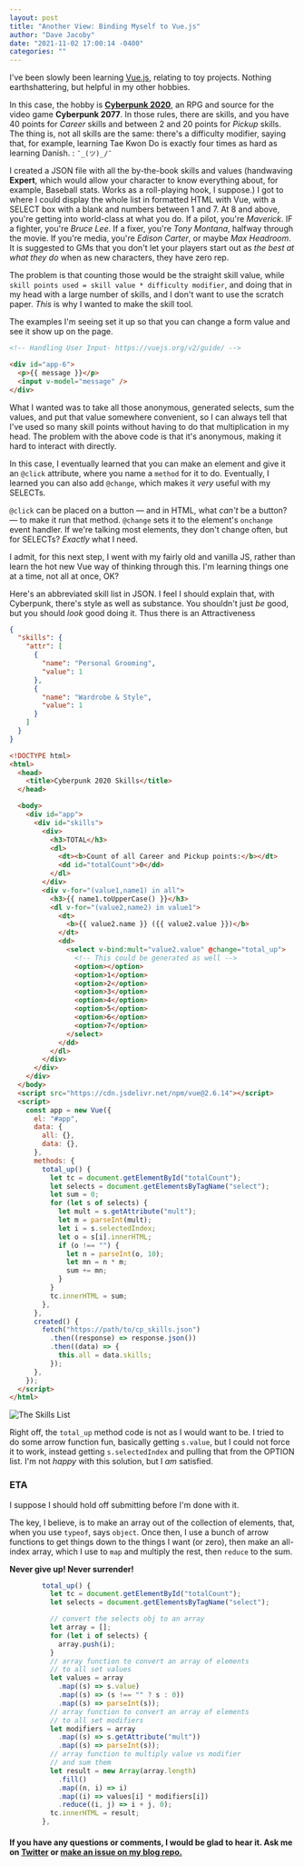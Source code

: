 ```yaml
---
layout: post
title: "Another View: Binding Myself to Vue.js"
author: "Dave Jacoby"
date: "2021-11-02 17:00:14 -0400"
categories: ""
---
```


I've been slowly been learning [Vue.js](https://vuejs.org/), relating to toy projects. Nothing earthshattering, but helpful in my other hobbies.

In this case, the hobby is **[Cyberpunk 2020](https://rtalsoriangames.com/cyberpunk/)**, an RPG and source for the video game **Cyberpunk 2077**. In those rules, there are skills, and you have 40 points for _Career_ skills and between 2 and 20 points for _Pickup_ skills. The thing is, not all skills are the same: there's a difficulty modifier, saying that, for example, learning Tae Kwon Do is exactly four times as hard as learning Danish. : `¯_(ツ)_/¯`

I created a JSON file with all the by-the-book skills and values (handwaving **Expert**, which would allow your character to know everything about, for example, Baseball stats. Works as a roll-playing hook, I suppose.) I got to where I could display the whole list in formatted HTML with Vue, with a SELECT box with a blank and numbers between 1 and 7. At 8 and above, you're getting into world-class at what you do. If a pilot, you're _Maverick_. IF a fighter, you're _Bruce Lee_. If a fixer, you're _Tony Montana_, halfway through the movie. If you're media, you're _Edison Carter_, or maybe _Max Headroom_. It is suggested to GMs that you don't let your players start out as _the best at what they do_ when as new characters, they have zero rep.

The problem is that counting those would be the straight skill value, while `skill points used = skill value * difficulty modifier`, and doing that in my head with a large number of skills, and I don't want to use the scratch paper. _This_ is why I wanted to make the skill tool.

The examples I'm seeing set it up so that you can change a form value and see it show up on the page.

```html
<!-- Handling User Input- https://vuejs.org/v2/guide/ -->

<div id="app-6">
  <p>{{ message }}</p>
  <input v-model="message" />
</div>
```

What I wanted was to take all those anonymous, generated selects, sum the values, and put that value somewhere convenient, so I can always tell that I've used so many skill points without having to do that multiplication in my head. The problem with the above code is that it's anonymous, making it hard to interact with directly.

In this case, I eventually learned that you can make an element and give it an `@click` attribute, where you name a `method` for it to do. Eventually, I learned you can also add `@change`, which makes it _very_ useful with my SELECTs.

`@click` can be placed on a button — and in HTML, what _can't_ be a button? — to make it run that method. `@change` sets it to the element's `onchange` event handler. If we're talking most elements, they don't change often, but for SELECTs? _Exactly_ what I need.

I admit, for this next step, I went with my fairly old and vanilla JS, rather than learn the hot new Vue way of thinking through this. I'm learning things one at a time, not all at once, OK?

Here's an abbreviated skill list in JSON. I feel I should explain that, with Cyberpunk, there's style as well as substance. You shouldn't just _be_ good, but you should _look_ good doing it. Thus there is an Attractiveness 

```json
{
  "skills": {
    "attr": [
      {
        "name": "Personal Grooming",
        "value": 1
      },
      {
        "name": "Wardrobe & Style",
        "value": 1
      }
    ]
  }
}
```

```html
<!DOCTYPE html>
<html>
  <head>
    <title>Cyberpunk 2020 Skills</title>
  </head>

  <body>
    <div id="app">
      <div id="skills">
        <div>
          <h3>TOTAL</h3>
          <dl>
            <dt><b>Count of all Career and Pickup points:</b></dt>
            <dd id="totalCount">0</dd>
          </dl>
        </div>
        <div v-for="(value1,name1) in all">
          <h3>{{ name1.toUpperCase() }}</h3>
          <dl v-for="(value2,name2) in value1">
            <dt>
              <b>{{ value2.name }} ({{ value2.value }})</b>
            </dt>
            <dd>
              <select v-bind:mult="value2.value" @change="total_up">
                <!-- This could be generated as well -->
                <option></option>
                <option>1</option>
                <option>2</option>
                <option>3</option>
                <option>4</option>
                <option>5</option>
                <option>6</option>
                <option>7</option>
              </select>
            </dd>
          </dl>
        </div>
      </div>
    </div>
  </body>
  <script src="https://cdn.jsdelivr.net/npm/vue@2.6.14"></script>
  <script>
    const app = new Vue({
      el: "#app",
      data: {
        all: {},
        data: {},
      },
      methods: {
        total_up() {
          let tc = document.getElementById("totalCount");
          let selects = document.getElementsByTagName("select");
          let sum = 0;
          for (let s of selects) {
            let mult = s.getAttribute("mult");
            let m = parseInt(mult);
            let i = s.selectedIndex;
            let o = s[i].innerHTML;
            if (o !== "") {
              let n = parseInt(o, 10);
              let mn = n * m;
              sum += mn;
            }
          }
          tc.innerHTML = sum;
        },
      },
      created() {
        fetch("https://path/to/cp_skills.json")
          .then((response) => response.json())
          .then((data) => {
            this.all = data.skills;
          });
      },
    });
  </script>
</html>
```

![The Skills List](https://jacoby.github.io/images/cyberskills.png)

Right off, the `total_up` method code is not as I would want to be. I tried to do some arrow function fun, basically getting `s.value`, but I could not force it to work, instead getting `s.selectedIndex` and pulling that from the OPTION list. I'm not _happy_ with this solution, but I _am_ satisfied.

### ETA

I suppose I should hold off submitting before I'm done with it.

The key, I believe, is to make an array out of the collection of elements, that, when you use `typeof`, says `object`. Once then, I use a bunch of arrow functions to get things down to the things I want (or zero), then make an all-index array, which I use to `map` and multiply the rest, then `reduce` to the sum.

**Never give up! Never surrender!**

```javascript
        total_up() {
          let tc = document.getElementById("totalCount");
          let selects = document.getElementsByTagName("select");

          // convert the selects obj to an array
          let array = [];
          for (let i of selects) {
            array.push(i);
          }
          // array function to convert an array of elements
          // to all set values
          let values = array
            .map((s) => s.value)
            .map((s) => (s !== "" ? s : 0))
            .map((s) => parseInt(s));
          // array function to convert an array of elements
          // to all set modifiers
          let modifiers = array
            .map((s) => s.getAttribute("mult"))
            .map((s) => parseInt(s));
          // array function to multiply value vs modifier
          // and sum them
          let result = new Array(array.length)
            .fill()
            .map((n, i) => i)
            .map((i) => values[i] * modifiers[i])
            .reduce((i, j) => i + j, 0);
          tc.innerHTML = result;
        },
```

#### If you have any questions or comments, I would be glad to hear it. Ask me on [Twitter](https://twitter.com/jacobydave) or [make an issue on my blog repo.](https://github.com/jacoby/jacoby.github.io)
